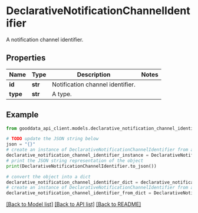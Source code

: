 # DeclarativeNotificationChannelIdentifier

A notification channel identifier.

## Properties

Name | Type | Description | Notes
------------ | ------------- | ------------- | -------------
**id** | **str** | Notification channel identifier. | 
**type** | **str** | A type. | 

## Example

```python
from gooddata_api_client.models.declarative_notification_channel_identifier import DeclarativeNotificationChannelIdentifier

# TODO update the JSON string below
json = "{}"
# create an instance of DeclarativeNotificationChannelIdentifier from a JSON string
declarative_notification_channel_identifier_instance = DeclarativeNotificationChannelIdentifier.from_json(json)
# print the JSON string representation of the object
print(DeclarativeNotificationChannelIdentifier.to_json())

# convert the object into a dict
declarative_notification_channel_identifier_dict = declarative_notification_channel_identifier_instance.to_dict()
# create an instance of DeclarativeNotificationChannelIdentifier from a dict
declarative_notification_channel_identifier_from_dict = DeclarativeNotificationChannelIdentifier.from_dict(declarative_notification_channel_identifier_dict)
```
[[Back to Model list]](../README.md#documentation-for-models) [[Back to API list]](../README.md#documentation-for-api-endpoints) [[Back to README]](../README.md)


